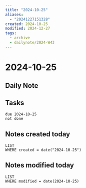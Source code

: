 ```yaml
---
title: "2024-10-25"
aliases:
  - "20241227151328"
created: 2024-10-25
modified: 2024-12-27
tags:
  - archive
  - dailynote/2024-W43
---
```

# 2024-10-25
## Daily Note
## Tasks
```tasks
due 2024-10-25
not done
```
## Notes created today
```dataview
LIST
WHERE created = date("2024-10-25")
```
## Notes modified today
```dataview
LIST
WHERE modified = date(2024-10-25)
```
